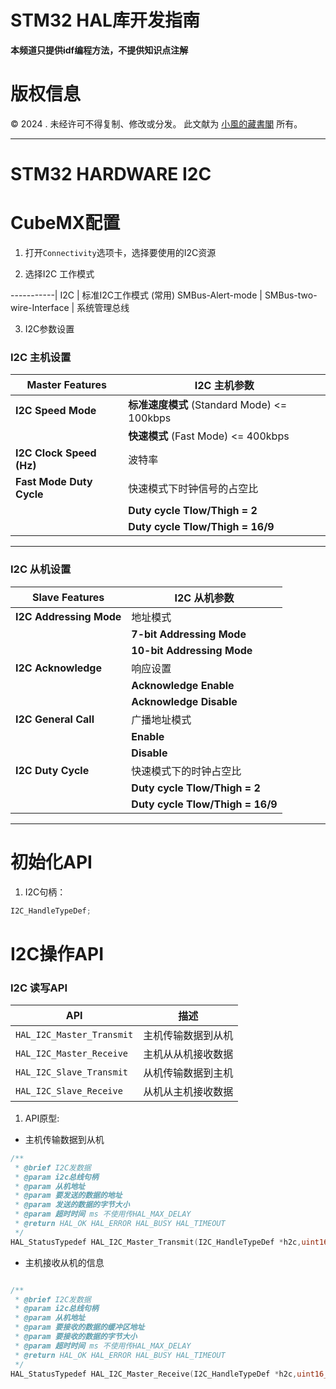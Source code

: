 # STM32 HAL库开发指南
**本频道只提供idf编程方法，不提供知识点注解**

# 版权信息

© 2024 . 未经许可不得复制、修改或分发。 此文献为 [小風的藏書閣](https://t.me/xfp2333) 所有。

---

# STM32 HARDWARE I2C

# CubeMX配置

1. 打开`Connectivity`选项卡，选择要使用的I2C资源

2. 选择I2C 工作模式

-----------|
I2C | 标准I2C工作模式 (常用)
SMBus-Alert-mode | 
SMBus-two-wire-Interface | 系统管理总线

3. I2C参数设置



### **I2C 主机设置**

| **Master Features** | **I2C 主机参数**         |
|---------------------|--------------------------|
| **I2C Speed Mode**   | **标准速度模式** (Standard Mode) <= 100kbps |
|                     | **快速模式** (Fast Mode) <= 400kbps |
| **I2C Clock Speed (Hz)** | 波特率 | 一般填最大，400k |
| **Fast Mode Duty Cycle** | 快速模式下时钟信号的占空比 |
|                     | **Duty cycle Tlow/Thigh = 2** | 低电平占两份，高电平占一份（常用） |
|                     | **Duty cycle Tlow/Thigh = 16/9** | 低电平占16份，高电平占9份 |

---

### **I2C 从机设置**

| **Slave Features**  | **I2C 从机参数**         |
|---------------------|--------------------------|
| **I2C Addressing Mode** | 地址模式 |
|                     | **7-bit Addressing Mode** | 7位地址模式 |
|                     | **10-bit Addressing Mode** | 10位地址模式 |
| **I2C Acknowledge**   | 响应设置 |
|                     | **Acknowledge Enable** | 启用应答 |
|                     | **Acknowledge Disable** | 禁用应答 |
| **I2C General Call**  | 广播地址模式 |
|                     | **Enable** | 启用 |
|                     | **Disable** | 禁用 |
| **I2C Duty Cycle**    | 快速模式下的时钟占空比 |
|                     | **Duty cycle Tlow/Thigh = 2** | 低电平占两份，高电平占一份（常用） |
|                     | **Duty cycle Tlow/Thigh = 16/9** | 低电平占16份，高电平占9份 |

---


# 初始化API

1. I2C句柄：
```c
I2C_HandleTypeDef;
```

# I2C操作API
### **I2C 读写API**

| **API** | **描述** |
|--------|----------|
| `HAL_I2C_Master_Transmit` | 主机传输数据到从机 |
| `HAL_I2C_Master_Receive` | 主机从从机接收数据 |
| `HAL_I2C_Slave_Transmit` | 从机传输数据到主机 |
| `HAL_I2C_Slave_Receive` | 从机从主机接收数据 |

1. API原型:

- 主机传输数据到从机

```c
/**
 * @brief I2C发数据
 * @param i2c总线句柄
 * @param 从机地址
 * @param 要发送的数据的地址
 * @param 发送的数据的字节大小
 * @param 超时时间 ms 不使用传HAL_MAX_DELAY
 * @return HAL_OK HAL_ERROR HAL_BUSY HAL_TIMEOUT
 */
HAL_StatusTypedef HAL_I2C_Master_Transmit(I2C_HandleTypeDef *h2c,uint16_t devaddress,uint8_t *data,uint16_t size,uint32_t Timeout);
```

- 主机接收从机的信息
```c

/**
 * @brief I2C发数据
 * @param i2c总线句柄
 * @param 从机地址
 * @param 要接收的数据的缓冲区地址
 * @param 要接收的数据的字节大小
 * @param 超时时间 ms 不使用传HAL_MAX_DELAY
 * @return HAL_OK HAL_ERROR HAL_BUSY HAL_TIMEOUT
 */
HAL_StatusTypedef HAL_I2C_Master_Receive(I2C_HandleTypeDef *h2c,uint16_t devaddress,uint8_t *data,uint16_t size,uint32_t Timeout);

```


